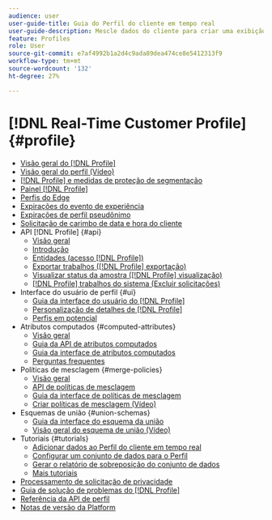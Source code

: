 ```yaml
---
audience: user
user-guide-title: Guia do Perfil do cliente em tempo real
user-guide-description: Mescle dados do cliente para criar uma exibição unificada de interações do cliente entre canais.
feature: Profiles
role: User
source-git-commit: e7af4992b1a2d4c9ada89dea474ce8e5412313f9
workflow-type: tm+mt
source-wordcount: '132'
ht-degree: 27%

---
```



# [!DNL Real-Time Customer Profile] {#profile}

* [Visão geral do [!DNL Profile]](home.md)
* [Visão geral do perfil (Vídeo)](video/profile-overview.md)
* [[!DNL Profile] e medidas de proteção de segmentação](guardrails.md)
* [Painel [!DNL Profile]](ui/profile-dashboard.md)
* [Perfis do Edge](edge-profiles.md)
* [Expirações do evento de experiência](event-expirations.md)
* [Expirações de perfil pseudônimo](pseudonymous-profiles.md)
* [Solicitação de carimbo de data e hora do cliente](customer-timestamp-ordering.md)
* API [!DNL Profile] {#api}
   * [Visão geral](api/overview.md)
   * [Introdução](api/getting-started.md)
   * [Entidades (acesso [!DNL Profile])](api/entities.md)
   * [Exportar trabalhos ([!DNL Profile] exportação)](api/export-jobs.md)
   * [Visualizar status da amostra ([!DNL Profile] visualização)](api/preview-sample-status.md)
   * [[!DNL Profile] trabalhos do sistema (Excluir solicitações)](api/profile-system-jobs.md)
* Interface do usuário de perfil {#ui}
   * [Guia da interface do usuário do [!DNL Profile]](ui/user-guide.md)
   * [Personalização de detalhes de [!DNL Profile]](ui/profile-customization.md)
   * [Perfis em potencial](ui/prospect-profile.md)
* Atributos computados {#computed-attributes}
   * [Visão geral](computed-attributes/overview.md)
   * [Guia da API de atributos computados](computed-attributes/api.md)
   * [Guia da interface de atributos computados](computed-attributes/ui.md)
   * [Perguntas frequentes](computed-attributes/faq.md)
* Políticas de mesclagem {#merge-policies}
   * [Visão geral](merge-policies/overview.md)
   * [API de políticas de mesclagem](api/merge-policies.md)
   * [Guia da interface de políticas de mesclagem](merge-policies/ui-guide.md)
   * [Criar políticas de mesclagem (Vídeo)](video/create-merge-policies.md)
* Esquemas de união {#union-schemas}
   * [Guia da interface do esquema da união](ui/union-schema.md)
   * [Visão geral do esquema de união (Vídeo)](video/union-schemas-overview.md)
* Tutoriais {#tutorials}
   * [Adicionar dados ao Perfil do cliente em tempo real](tutorials/add-profile-data.md)
   * [Configurar um conjunto de dados para o Perfil](tutorials/dataset-configuration.md)
   * [Gerar o relatório de sobreposição do conjunto de dados](tutorials/dataset-overlap-report.md)
   * [Mais tutoriais](https://experienceleague.adobe.com/docs/platform-learn/tutorials/overview.html)
* [Processamento de solicitação de privacidade](privacy.md)
* [Guia de solução de problemas do [!DNL Profile]](troubleshooting.md)
* [Referência da API de perfil](https://www.adobe.com/go/profile-apis-en)
* [Notas de versão da Platform](https://experienceleague.adobe.com/en/docs/experience-platform/release-notes/latest?lang=pt-BR)

